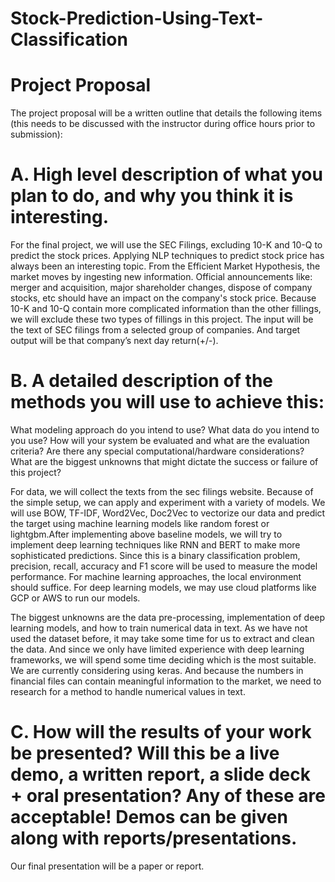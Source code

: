 # Stock-Prediction-Using-Text-Classification

# Project Proposal

The project proposal will be a written outline that details the following items (this needs to be discussed with the instructor during office hours prior to submission):

# A. High level description of what you plan to do, and why you think it is interesting.

For the final project, we will use the SEC Filings, excluding 10-K and 10-Q to predict the stock prices. Applying NLP techniques to predict stock price has always been an interesting topic. From the Efficient Market Hypothesis, the market moves by ingesting new information. Official announcements like: merger and acquisition, major shareholder changes, dispose of company stocks, etc should have an impact on the company's stock price. Because 10-K and 10-Q contain more complicated information than the other fillings, we will exclude these two types of fillings in this project. The input will be the text of SEC filings from a selected group of companies. And target output will be that company’s next day return(+/-).

# B. A detailed description of the methods you will use to achieve this:
What modeling approach do you intend to use? What data do you intend to you use? How will your system be evaluated and what are the evaluation criteria? Are there any special computational/hardware considerations? What are the biggest unknowns that might dictate the success or failure of this project?

For data, we will collect the texts from the sec filings website. Because of the simple setup, we can apply and experiment with a variety of models. We will use BOW, TF-IDF, Word2Vec, Doc2Vec to vectorize our data and predict the target using machine learning models like random forest or lightgbm.After implementing above baseline models, we will try to implement deep learning techniques like RNN and BERT to make more sophisticated predictions.
Since this is a binary classification problem, precision, recall, accuracy and F1 score will be used to measure the model performance. For machine learning approaches, the local environment should suffice. For deep learning models, we may use cloud platforms like GCP or AWS to run our models.

The biggest unknowns are the data pre-processing, implementation of deep learning models, and how to train numerical data in text. As we have not used the dataset before, it may take some time for us to extract and clean the data. And since we only have limited experience with deep learning frameworks, we will spend some time deciding which is the most suitable. We are currently considering using keras. And because the numbers in financial files can contain meaningful information to the market, we need to research for a method to handle numerical values in text.


# C. How will the results of your work be presented? Will this be a live demo, a written report, a slide deck + oral presentation? Any of these are acceptable! Demos can be given along with reports/presentations.

Our final presentation will be a paper or report.
